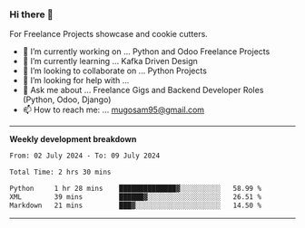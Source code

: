 ### Hi there 👋 



For Freelance Projects showcase and cookie cutters.

- 🔭 I’m currently working on ... Python and Odoo Freelance Projects
- 🌱 I’m currently learning ... Kafka Driven Design
- 👯 I’m looking to collaborate on ... Python Projects
- 🤔 I’m looking for help with ...
- 💬 Ask me about ... Freelance Gigs and Backend Developer Roles (Python, Odoo, Django)
- 📫 How to reach me: ... mugosam95@gmail.com
---------
**Weekly development breakdown**
<!--START_SECTION:waka-->

```txt
From: 02 July 2024 - To: 09 July 2024

Total Time: 2 hrs 30 mins

Python     1 hr 28 mins    ██████████████▓░░░░░░░░░░   58.99 %
XML        39 mins         ██████▓░░░░░░░░░░░░░░░░░░   26.51 %
Markdown   21 mins         ███▓░░░░░░░░░░░░░░░░░░░░░   14.50 %
```

<!--END_SECTION:waka-->

----------


